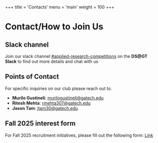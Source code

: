 +++
title = 'Contacts'
menu = 'main'
weight = 100
+++
# Contact/How to Join Us

## Slack channel

Join our slack channel [#applied-research-competitions](https://datasciencegt.slack.com/?redir=%2Farchives%2FC05MW3LPZFZ%3Fname%3DC05MW3LPZFZ) on the **DS@GT Slack** to find out more details and chat with us

## Points of Contact

For specific inquiries on our club please reach out to.

*   **Murilo Gustineli**: murilogustineli@gatech.edu
*   **Ritesh Mehta**: rmehta307@gatech.edu
*   **Jason Tam**: jtam30@gatech.edu

## Fall 2025 interest form

For Fall 2025 recruitment initiatives, please fill out the following form: [Link](https://docs.google.com/forms/d/e/1FAIpQLSfODo9AxoE0exzTFT2115nYWbYw4dWfDK3jvnDvKoKH-3LkbA/viewform)

